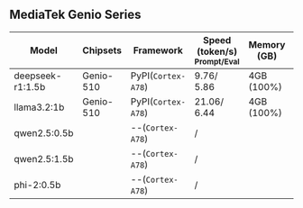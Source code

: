 ## MediaTek Genio Series
  
  | Model            |  Chipsets  |    Framework          |    Speed (token/s)<br><sub>Prompt/Eval |   Memory (GB) |  Power (Watt) |     Temp (°C)    |
  |------------------|------------|-----------------------|--------------------|---------------|---------------|------------------|
  | deepseek-r1:1.5b |  Genio-510 | PyPI(`Cortex-A78`)   |   9.76/ 5.86      | 4GB (100%)    |               |                  |
  | llama3.2:1b      |  Genio-510 | PyPI(`Cortex-A78`)   |   21.06/ 6.44     | 4GB (100%)    |               |                  |
  | qwen2.5:0.5b     |            | --(`Cortex-A78`)       |        /          |               |               |                  |
  | qwen2.5:1.5b     |            | --(`Cortex-A78`)       |        /          |               |               |                  |
  | phi-2:0.5b       |            | --(`Cortex-A78`)       |        /          |               |               |                  |
